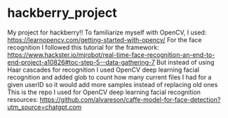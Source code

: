 # hackberry_project
My project for hackberry!!
To familiarize myself with OpenCV, I used: https://learnopencv.com/getting-started-with-opencv/
For the face recognition I followed this tutorial for the framework: https://www.hackster.io/mjrobot/real-time-face-recognition-an-end-to-end-project-a10826#toc-step-5--data-gathering-7
But instead of using Haar cascades for recognition I used OpenCV deep learning facial recognition and added glob to count how many current files I had for a given userID so it would add more samples instead of replacing old ones
This is the repo I used for OpenCV deep learning facial recognition resources: https://github.com/alvareson/caffe-model-for-face-detection?utm_source=chatgpt.com
